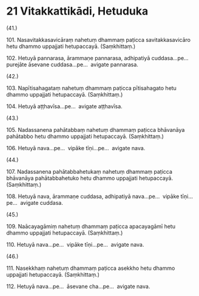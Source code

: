 # 21 Vitakkattikādi, Hetuduka

(41.)

101\. Nasavitakkasavicāraṃ nahetuṃ dhammaṃ paṭicca savitakkasavicāro hetu dhammo uppajjati hetupaccayā. (Saṃkhittaṃ.)

102\. Hetuyā pannarasa, ārammaṇe pannarasa, adhipatiyā cuddasa…pe…  purejāte āsevane cuddasa…pe…  avigate pannarasa.

(42.)

103\. Napītisahagataṃ nahetuṃ dhammaṃ paṭicca pītisahagato hetu dhammo uppajjati hetupaccayā. (Saṃkhittaṃ.)

104\. Hetuyā aṭṭhavīsa…pe…  avigate aṭṭhavīsa.

(43.)

105\. Nadassanena pahātabbaṃ nahetuṃ dhammaṃ paṭicca bhāvanāya pahātabbo hetu dhammo uppajjati hetupaccayā. (Saṃkhittaṃ.)

106\. Hetuyā nava…pe…  vipāke tīṇi…pe…  avigate nava.

(44.)

107\. Nadassanena pahātabbahetukaṃ nahetuṃ dhammaṃ paṭicca bhāvanāya pahātabbahetuko hetu dhammo uppajjati hetupaccayā. (Saṃkhittaṃ.)

108\. Hetuyā nava, ārammaṇe cuddasa, adhipatiyā nava…pe…  vipāke tīṇi…pe…  avigate cuddasa.

(45.)

109\. Naācayagāmiṃ nahetuṃ dhammaṃ paṭicca apacayagāmī hetu dhammo uppajjati hetupaccayā. (Saṃkhittaṃ.)

110\. Hetuyā nava…pe…  vipāke tīṇi…pe…  avigate nava.

(46.)

111\. Nasekkhaṃ nahetuṃ dhammaṃ paṭicca asekkho hetu dhammo uppajjati hetupaccayā. (Saṃkhittaṃ.)

112\. Hetuyā nava…pe…  āsevane cha…pe…  avigate nava.
